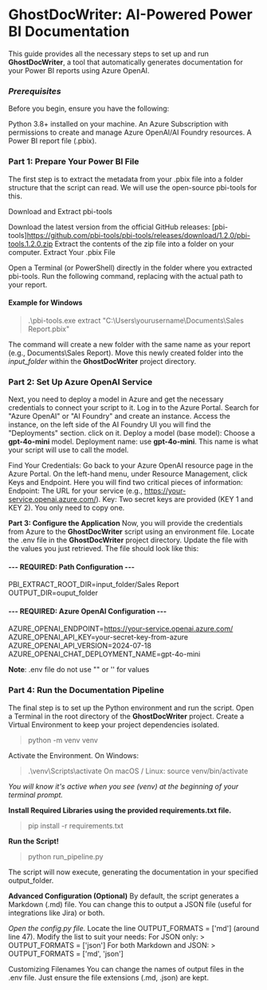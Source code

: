# ****GhostDocWriter: AI-Powered Power BI Documentation****
This guide provides all the necessary steps to set up and run ****GhostDocWriter****, a tool that automatically generates documentation for your Power BI reports using Azure OpenAI.

### *Prerequisites*
Before you begin, ensure you have the following:

Python 3.8+ installed on your machine.
An Azure Subscription with permissions to create and manage Azure OpenAI/AI Foundry resources.
A Power BI report file (.pbix).


### **Part 1: Prepare Your Power BI File**
The first step is to extract the metadata from your .pbix file into a folder structure that the script can read. We will use the open-source pbi-tools for this.

Download and Extract pbi-tools

Download the latest version from the official GitHub releases: 
[pbi-tools]https://github.com/pbi-tools/pbi-tools/releases/download/1.2.0/pbi-tools.1.2.0.zip
Extract the contents of the zip file into a folder on your computer.
Extract Your .pbix File

Open a Terminal (or PowerShell) directly in the folder where you extracted pbi-tools.
Run the following command, replacing <path-to-your-pbix-file> with the actual path to your report.
<!-- end list -->


#### Example for Windows

>.\pbi-tools.exe extract "C:\Users\yourusername\Documents\Sales Report.pbix"

The command will create a new folder with the same name as your report (e.g., Documents\Sales Report).
Move this newly created folder into the *input_folder* within the ****GhostDocWriter**** project directory.

### **Part 2: Set Up Azure OpenAI Service**
Next, you need to deploy a model in Azure and get the necessary credentials to connect your script to it. 
Log in to the Azure Portal.
Search for "Azure OpenAI" or "AI Foundry" and create an instance.
Access the instance, on the left side of the AI Foundry UI you will find the "Deployments" section. click on it.
Deploy a model (base model):
Choose a **gpt-4o-mini** model. Deployment name: use **gpt-4o-mini**. This name is what your script will use to call the model.

Find Your Credentials:
Go back to your Azure OpenAI resource page in the Azure Portal.
On the left-hand menu, under Resource Management, click Keys and Endpoint.
Here you will find two critical pieces of information:
Endpoint: The URL for your service (e.g., https://your-service.openai.azure.com/).
Key: Two secret keys are provided (KEY 1 and KEY 2). You only need to copy one.

**Part 3: Configure the Application**
Now, you will provide the credentials from Azure to the ****GhostDocWriter**** script using an environment file.
Locate the .env file in the **GhostDocWriter** project directory.
Update the file with the values you just retrieved. The file should look like this:

#### --- REQUIRED: Path Configuration ---
PBI_EXTRACT_ROOT_DIR=input_folder/Sales Report
OUTPUT_DIR=ouput_folder

#### --- REQUIRED: Azure OpenAI Configuration ---
AZURE_OPENAI_ENDPOINT=https://your-service.openai.azure.com/
AZURE_OPENAI_API_KEY=your-secret-key-from-azure
AZURE_OPENAI_API_VERSION=2024-07-18
AZURE_OPENAI_CHAT_DEPLOYMENT_NAME=gpt-4o-mini

**Note**: .env file do not use "" or '' for values


### **Part 4: Run the Documentation Pipeline**
The final step is to set up the Python environment and run the script.
Open a Terminal in the root directory of the **GhostDocWriter** project.
Create a Virtual Environment to keep your project dependencies isolated.

> python -m venv venv

Activate the Environment.
On Windows:
> .\venv\Scripts\activate
On macOS / Linux:
> source venv/bin/activate

*You will know it's active when you see (venv) at the beginning of your terminal prompt.*

**Install Required Libraries using the provided requirements.txt file.**

>pip install -r requirements.txt

**Run the Script!**

>python run_pipeline.py

The script will now execute, generating the documentation in your specified output_folder.

**Advanced Configuration (Optional)**
By default, the script generates a Markdown (.md) file. You can change this to output a JSON file (useful for integrations like Jira) or both.

*Open the config.py file.*
Locate the line OUTPUT_FORMATS = ['md'] (around line 47).
Modify the list to suit your needs:
For JSON only: > OUTPUT_FORMATS = ['json']
For both Markdown and JSON: > OUTPUT_FORMATS = ['md', 'json']

Customizing Filenames
You can change the names of output files in the .env file. Just ensure the file extensions (.md, .json) are kept.
